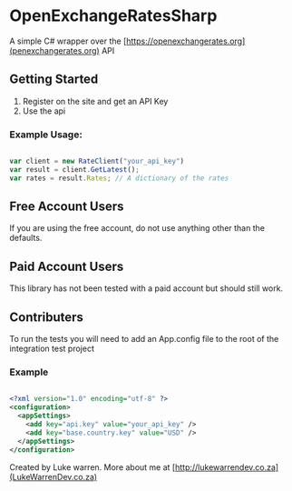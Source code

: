 # OpenExchangeRatesSharp

A simple C# wrapper over the [https://openexchangerates.org](penexchangerates.org) API

## Getting Started

1. Register on the site and get an API Key
2. Use the api

### Example Usage:

```javascript

var client = new RateClient("your_api_key")
var result = client.GetLatest();
var rates = result.Rates; // A dictionary of the rates

```

## Free Account Users

If you are using the free account, do not use anything other than the defaults.


## Paid Account Users

This library has not been tested with a paid account but should still work.

## Contributers

To run the tests you will need to add an App.config file to the root of the integration test project

### Example

```xml

<?xml version="1.0" encoding="utf-8" ?>
<configuration>
  <appSettings>
    <add key="api.key" value="your_api_key" />
    <add key="base.country.key" value="USD" />
  </appSettings>
</configuration>

```

Created by Luke warren. More about me at [http://lukewarrendev.co.za](LukeWarrenDev.co.za)